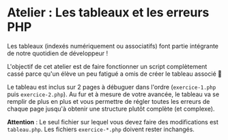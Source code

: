 # Atelier : Les tableaux et les erreurs PHP

Les tableaux (indexés numériquement ou associatifs) font partie intégrante de notre quotidien de développeur !

L'objectif de cet atelier est de faire fonctionner un script complètement cassé parce qu'un élève un peu fatigué a omis de créer le tableau associé 😬

Le tableau est inclus sur 2 pages à débuguer dans l'ordre (`exercice-1.php` puis `exercice-2.php`). Au fur et à mesure de votre avancée, le tableau va se remplir de plus en plus et vous permettre de régler toutes les erreurs de chaque page jusqu'à obtenir une structure plutôt complète (et complexe).

**Attention** : Le seul fichier sur lequel vous devez faire des modifications est `tableau.php`. Les fichiers `exercice-*.php` doivent rester inchangés.
